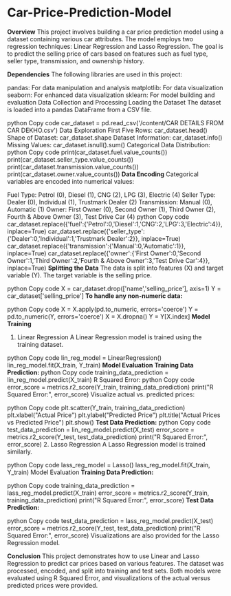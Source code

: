 # Car-Price-Prediction-Model

**Overview**
This project involves building a car price prediction model using a dataset containing various car attributes. The model employs two regression techniques: Linear Regression and Lasso Regression. The goal is to predict the selling price of cars based on features such as fuel type, seller type, transmission, and ownership history.

**Dependencies**
The following libraries are used in this project:

pandas: For data manipulation and analysis
matplotlib: For data visualization
seaborn: For enhanced data visualization
sklearn: For model building and evaluation
Data Collection and Processing
Loading the Dataset
The dataset is loaded into a pandas DataFrame from a CSV file.

python
Copy code
car_dataset = pd.read_csv('/content/CAR DETAILS FROM CAR DEKHO.csv')
Data Exploration
First Five Rows: car_dataset.head()
Shape of Dataset: car_dataset.shape
Dataset Information: car_dataset.info()
Missing Values: car_dataset.isnull().sum()
Categorical Data Distribution:
python
Copy code
print(car_dataset.fuel.value_counts())
print(car_dataset.seller_type.value_counts())
print(car_dataset.transmission.value_counts())
print(car_dataset.owner.value_counts())
**Data Encoding**
Categorical variables are encoded into numerical values:

Fuel Type: Petrol (0), Diesel (1), CNG (2), LPG (3), Electric (4)
Seller Type: Dealer (0), Individual (1), Trustmark Dealer (2)
Transmission: Manual (0), Automatic (1)
Owner: First Owner (0), Second Owner (1), Third Owner (2), Fourth & Above Owner (3), Test Drive Car (4)
python
Copy code
car_dataset.replace({'fuel':{'Petrol':0,'Diesel':1,'CNG':2,'LPG':3,'Electric':4}}, inplace=True)
car_dataset.replace({'seller_type':{'Dealer':0,'Individual':1,'Trustmark Dealer':2}}, inplace=True)
car_dataset.replace({'transmission':{'Manual':0,'Automatic':1}}, inplace=True)
car_dataset.replace({'owner':{'First Owner':0,'Second Owner':1,'Third Owner':2,'Fourth & Above Owner':3,'Test Drive Car':4}}, inplace=True)
**Splitting the Data**
The data is split into features (X) and target variable (Y). The target variable is the selling price.

python
Copy code
X = car_dataset.drop(['name','selling_price'], axis=1)
Y = car_dataset['selling_price']
**To handle any non-numeric data:**

python
Copy code
X = X.apply(pd.to_numeric, errors='coerce')
Y = pd.to_numeric(Y, errors='coerce')
X = X.dropna()
Y = Y[X.index]
**Model Training**
1. Linear Regression
A Linear Regression model is trained using the training dataset.

python
Copy code
lin_reg_model = LinearRegression()
lin_reg_model.fit(X_train, Y_train)
**Model Evaluation**
**Training Data Prediction:**
python
Copy code
training_data_prediction = lin_reg_model.predict(X_train)
R Squared Error:
python
Copy code
error_score = metrics.r2_score(Y_train, training_data_prediction)
print("R Squared Error:", error_score)
Visualize actual vs. predicted prices:

python
Copy code
plt.scatter(Y_train, training_data_prediction)
plt.xlabel("Actual Price")
plt.ylabel("Predicted Price")
plt.title("Actual Prices vs Predicted Price")
plt.show()
**Test Data Prediction:**
python
Copy code
test_data_prediction = lin_reg_model.predict(X_test)
error_score = metrics.r2_score(Y_test, test_data_prediction)
print("R Squared Error:", error_score)
2. Lasso Regression
A Lasso Regression model is trained similarly.

python
Copy code
lass_reg_model = Lasso()
lass_reg_model.fit(X_train, Y_train)
Model Evaluation
**Training Data Prediction:**

python
Copy code
training_data_prediction = lass_reg_model.predict(X_train)
error_score = metrics.r2_score(Y_train, training_data_prediction)
print("R Squared Error:", error_score)
**Test Data Prediction:**

python
Copy code
test_data_prediction = lass_reg_model.predict(X_test)
error_score = metrics.r2_score(Y_test, test_data_prediction)
print("R Squared Error:", error_score)
Visualizations are also provided for the Lasso Regression model.

**Conclusion**
This project demonstrates how to use Linear and Lasso Regression to predict car prices based on various features. The dataset was processed, encoded, and split into training and test sets. Both models were evaluated using R Squared Error, and visualizations of the actual versus predicted prices were provided.
